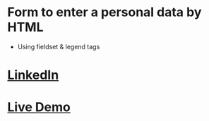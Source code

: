 # Form to enter a personal data by HTML
- Using fieldset & legend tags
# [LinkedIn](https://www.linkedin.com/in/mohammed-ashraf-a044522b9?utm_source=share&utm_campaign=share_via&utm_content=profile&utm_medium=android_app)

# [Live Demo](https://mo-ashraf-elsayed.github.io/Personal-Data/)
